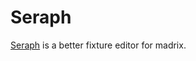 


# Seraph

[Seraph](https://photonenkollektiv.github.io/Seraph/) is a better fixture editor for madrix.